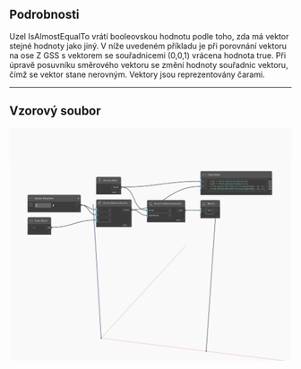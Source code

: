 ## Podrobnosti
Uzel IsAlmostEqualTo vrátí booleovskou hodnotu podle toho, zda má vektor stejné hodnoty jako jiný. V níže uvedeném příkladu je při porovnání vektoru na ose Z GSS s vektorem se souřadnicemi (0,0,1) vrácena hodnota true. Při úpravě posuvníku směrového vektoru se změní hodnoty souřadnic vektoru, čímž se vektor stane nerovným. Vektory jsou reprezentovány čarami.
___
## Vzorový soubor

![IsAlmostEqualTo](./Autodesk.DesignScript.Geometry.Vector.IsAlmostEqualTo_img.jpg)

